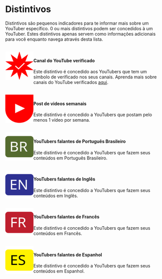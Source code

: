 # Distintivos

Distintivos são pequenos indicadores para te informar mais sobre um YouTuber específico. 0 ou mais distintivos podem ser concedidos à um YouTuber. Estes distintivos apenas servem como informações adicionais para você enquanto navega através desta lista.

<br/>

<img align="left" width="90px" height="90px" alt="Distintivo para canais do YouTube verificados" src="badge-verificado.svg" title="Este é um canal do YouTube verificado"/>

#### Canal do YouTube verificado

Este distintivo é concedido aos YouTubers que tem um símbolo de verificado nos seus canais. Aprenda mais sobre canais do YouTube verificados [aqui](https://support.google.com/youtube/answer/3046484?hl=en).

<br/>

<img align="left" width="90px" height="90px" alt="Distintivo para YouTubers que postam vídeos semanais" src="badge-semanal.svg" title="Posta vídeos semanais"/>

#### Post de videos semanais

Este distintivo é concedido a YouTubers que postam pelo menos 1 vídeo por semana.

<br/>

<img align="left" width="90px" height="90px" alt="Distintivo para YouTubers falantes de português brasileiro" src="badge-pt-br.svg" title="Este YouTuber fala Português Brasileiro"/>

#### YouTubers falantes de Português Brasileiro

Este distintivo é concedido a YouTubers que fazem seus conteúdos em Português Brasileiro.

<br/>

<img align="left" width="90px" height="90px" alt="Distintivo para YouTubers falantes de Inglês" src="badge-en.svg" title="Este YouTuber fala Inglês"/>

#### YouTubers falantes de Inglês

Este distintivo é concedido a YouTubers que fazem seus conteúdos em Inglês.

<br/>

<img align="left" width="90px" height="90px" alt="Distintivo para YouTubers falantes de Francês" src="badge-fr.svg" title="Este YouTuber fala Francês"/>

#### YouTubers falantes de Francês

Este distintivo é concedido a YouTubers que fazem seus conteúdos em Francês.

<br/>

<img align="left" width="90px" height="90px" alt="Distintivo para YouTubers falantes de Espanhol" src="badge-es.svg" title="Este YouTuber fala Espanhol"/>

#### YouTubers falantes de Espanhol

Este distintivo é concedido a YouTubers que fazem seus conteúdos em Espanhol.
